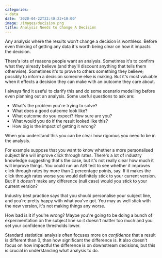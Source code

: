 ```yaml
---
categories:
- data
date: '2020-04-22T22:40:22+10:00'
image: /images/decision.png
title: Analysis Needs to Change A Decision
---
```


Any analysis where the results won't change a decision is worthless.
Before even thinking of getting any data it's worth being clear on how it impacts the decision.

There's lots of reasons people want an analysis.
Sometimes it's to confirm what they already believe (and they'll discount anything that tells them otherwise).
Sometimes it's to prove to others something they believe; possibly to inform a decision someone else is making.
But it's most valuable when it effects a decision they can make with an outcome they care about.

I always find it useful to clarify this and do some scenario modelling before even planning out an analysis.
Some useful questions to ask are:

* What's the problem you're trying to solve?
* What does a good outcome look like?
* What outcome do you expect? How sure are you?
* What would you do if the result looked like this?
* How big is the impact of getting it wrong?

When you understand this you can be clear how rigorous you need to be in the analysis.

For example suppose that you want to know whether a more personalised subject line will improve click through rates.
There's a lot of industry knowledge suggesting that's the case, but it's not really clear how much it will improve things.
You could run an A/B test to see whether it improves click through rates by more than 2 percentage points, say.
If it makes the click through rates worse you would definitely stick to your current version.
But if it *doesn't* make any difference (null case) would you stick to your current version?

Industry best practice says that you should personalise your subject line, and you're pretty happy with what you've got.
You may as well stick with the new version, it's not making things any worse.

How bad is it if you're wrong?
Maybe you're going to be doing a bunch of experimentation on the subject line so it doesn't matter too much and you set your confidence thresholds lower.

Standard statistical analysis often focuses more on *confidence* that a result is different than 0, than how significant the difference is. 
It also doesn't focus on how impactful the difference is on downstream decisions, but this is crucial in understanding what analysis to do.